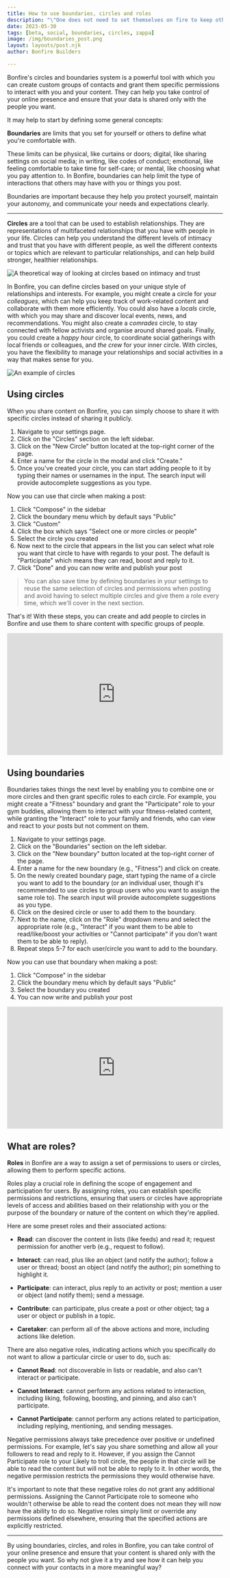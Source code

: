 ```yaml
---
title: How to use boundaries, circles and roles
description: "\"One does not need to set themselves on fire to keep other people warm.\""
date: 2023-05-30
tags: [beta, social, boundaries, circles, zappa]
image: /img/boundaries_post.png
layout: layouts/post.njk
author: Bonfire Builders

---
```


Bonfire's circles and boundaries system is a powerful tool with which you can create custom groups of contacts and grant them specific permissions to interact with you and your content. They can help you take control of your online presence and ensure that your data is shared only with the people you want. 

It may help to start by defining some general concepts:

**Boundaries** are limits that you set for yourself or others to define what you're comfortable with. 

These limits can be physical, like curtains or doors; digital, like sharing settings on social media; in writing, like codes of conduct; emotional, like feeling comfortable to take time for self-care; or mental, like choosing what you pay attention to. In Bonfire, boundaries can help limit the type of interactions that others may have with you or things you post. 

Boundaries are important because they help you protect yourself, maintain your autonomy, and communicate your needs and expectations clearly. 

---

**Circles** are a tool that can be used to establish relationships. They are representations of multifaceted relationships that you have with people in your life. Circles can help you understand the different levels of intimacy and trust that you have with different people, as well the different contexts or topics which are relevant to particular relationships, and can help build stronger, healthier relationships.

![A theoretical way of looking at circles based on intimacy and trust](https://shiftdesign.org/content/uploads/2019/03/circles2-1024x769.png)

In Bonfire, you can define circles based on your unique style of relationships and interests. For example, you might create a circle for your *colleagues*, which can help you keep track of work-related content and collaborate with them more efficiently. You could also have a *locals* circle, with which you may share and discover local events, news, and recommendations. You might also create a *comrades* circle, to stay connected with fellow activists and organise around shared goals. Finally, you could create a *happy hour* circle, to coordinate social gatherings with local friends or colleagues, and *the crew* for your inner circle. With circles, you have the flexibility to manage your relationships and social activities in a way that makes sense for you. 

![An example of circles](/img/circles-example.png)

## Using circles

When you share content on Bonfire, you can simply choose to share it with specific circles instead of sharing it publicly. 

1. Navigate to your settings page.
2. Click on the "Circles" section on the left sidebar.
3. Click on the "New Circle" button located at the top-right corner of the page.
4. Enter a name for the circle in the modal and click "Create."
5. Once you've created your circle, you can start adding people to it by typing their names or usernames in the input. The search input will provide autocomplete suggestions as you type.

Now you can use that circle when making a post:
1. Click "Compose" in the sidebar
2. Click the boundary menu which by default says "Public"
3. Click "Custom"
4. Click the box which says "Select one or more circles or people"
5. Select the circle you created
6. Now next to the circle that appears in the list you can select what role you want that circle to have with regards to your post. The default is "Participate" which means they can read, boost and reply to it. 
7. Click "Done" and you can now write and publish your post

> You can also save time by defining boundaries in your settings to reuse the same selection of circles and permissions when posting and avoid having to select multiple circles and give them a role every time, which we'll cover in the next section. 

That's it! With these steps, you can create and add people to circles in Bonfire and use them to share content with specific groups of people. 

<div style="position: relative; padding-bottom: 56.25%; height: 0;"><iframe src="https://www.loom.com/embed/c063e8b219524f858192fc9a82b9f41a" frameborder="0" webkitallowfullscreen mozallowfullscreen allowfullscreen style="position: absolute; top: 0; left: 0; width: 100%; height: 100%;"></iframe></div>


## Using boundaries

Boundaries takes things the next level by enabling you to combine one or more circles and then grant specific roles to each circle. For example, you might create a "Fitness" boundary and grant the "Participate" role to your gym buddies, allowing them to interact with your fitness-related content, while granting the "Interact" role to your family and friends, who can view and react to your posts but not comment on them.

1. Navigate to your settings page.
2. Click on the "Boundaries" section on the left sidebar.
3. Click on the "New boundary" button located at the top-right corner of the page.
4. Enter a name for the new boundary (e.g., "Fitness") and click on create.
5. On the newly created boundary page, start typing the name of a circle you want to add to the boundary (or an individual user, though it's recommended to use circles to group users who you want to assign the same role to). The search input will provide autocomplete suggestions as you type.
6. Click on the desired circle or user to add them to the boundary.
7. Next to the name, click on the "Role" dropdown menu and select the appropriate role (e.g., "Interact" if you want them to be able to read/like/boost your activities or "Cannot participate" if you don't want them to be able to reply).
8. Repeat steps 5-7 for each user/circle you want to add to the boundary.

Now you can use that boundary when making a post:
1. Click "Compose" in the sidebar
2. Click the boundary menu which by default says "Public"
5. Select the boundary you created
7. You can now write and publish your post


<div style="position: relative; padding-bottom: 56.25%; height: 0;"><iframe src="https://www.loom.com/embed/6fc942fb149c457d97148730eb5fd333" frameborder="0" webkitallowfullscreen mozallowfullscreen allowfullscreen style="position: absolute; top: 0; left: 0; width: 100%; height: 100%;"></iframe></div>

## What are roles?

**Roles** in Bonfire are a way to assign a set of permissions to users or circles, allowing them to perform specific actions. 

Roles play a crucial role in defining the scope of engagement and participation for users. By assigning roles, you can establish specific permissions and restrictions, ensuring that users or circles have appropriate levels of access and abilities based on their relationship with you or the purpose of the boundary or nature of the content on which they're applied. 

Here are some preset roles and their associated actions:

- **Read**: can discover the content in lists (like feeds) and read it; request permission for another verb (e.g., request to follow).

- **Interact**: can read, plus like an object (and notify the author); follow a user or thread; boost an object (and notify the author); pin something to highlight it.

- **Participate**: can interact, plus reply to an activity or post; mention a user or object (and notify them); send a message.

- **Contribute**: can participate, plus create a post or other object; tag a user or object or publish in a topic.

- **Caretaker**: can perform all of the above actions and more, including actions like deletion.

There are also negative roles, indicating actions which you specifically do not want to allow a particular circle or user to do, such as:

- **Cannot Read**: not discoverable in lists or readable, and also can't interact or participate.

- **Cannot Interact**: cannot perform any actions related to interaction, including liking, following, boosting, and pinning, and also can't participate.

- **Cannot Participate**: cannot perform any actions related to participation, including replying, mentioning, and sending messages.

Negative permissions always take precedence over positive or undefined permissions. For example, let's say you share something and allow all your followers to read and reply to it. However, if you assign the Cannot Participate role to your Likely to troll circle, the people in that circle will be able to read the content but will not be able to reply to it. In other words, the negative permission restricts the permissions they would otherwise have.

It's important to note that these negative roles do not grant any additional permissions. Assigning the Cannot Participate role to someone who wouldn't otherwise be able to read the content does not mean they will now have the ability to do so. Negative roles simply limit or override any permissions defined elsewhere, ensuring that the specified actions are explicitly restricted.

---

By using boundaries, circles, and roles in Bonfire, you can take control of your online presence and ensure that your content is shared only with the people you want. So why not give it a try and see how it can help you connect with your contacts in a more meaningful way?